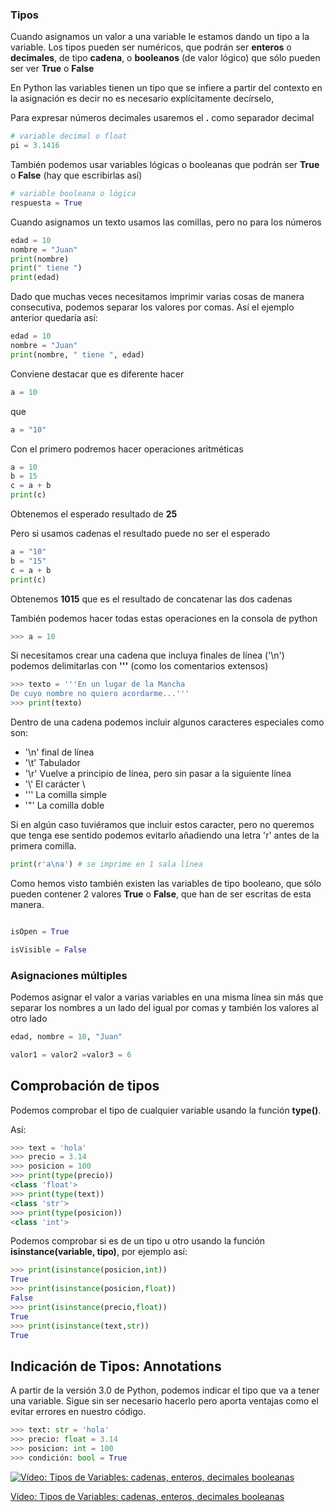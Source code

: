 ### Tipos

Cuando asignamos un valor a una variable le estamos dando un tipo a la variable. Los tipos pueden ser numéricos, que podrán ser **enteros** o **decimales**, de tipo **cadena**, o **booleanos** (de valor lógico) que sólo pueden ser ver **True** o **False**

En Python las variables tienen un tipo que se infiere a partir del contexto en la asignación es decir no es necesario explícitamente decírselo,

Para expresar números decimales usaremos el **.** como separador decimal

```python
# variable decimal o float
pi = 3.1416
```
También podemos usar variables lógicas o booleanas que podrán ser **True** o **False** (hay que escribirlas así)

```python
# variable booleana o lógica
respuesta = True
```
Cuando asignamos un texto usamos las comillas, pero no para los números

```python
edad = 10
nombre = "Juan"
print(nombre)
print(" tiene ")
print(edad)
```

Dado que muchas veces necesitamos imprimir varias cosas de manera consecutiva, podemos separar los valores por comas. Así el ejemplo anterior quedaría así:

```python
edad = 10
nombre = "Juan"
print(nombre, " tiene ", edad)
```
Conviene destacar que es diferente hacer 

```python
a = 10 
```
que

```python
a = "10"
```

Con el primero podremos hacer operaciones aritméticas

```python
a = 10
b = 15
c = a + b
print(c)
```

Obtenemos el esperado resultado de **25**

Pero si usamos cadenas el resultado puede no ser el esperado

```python
a = "10"
b = "15"
c = a + b
print(c)
```

Obtenemos **1015** que es el resultado de concatenar las dos cadenas

También podemos hacer todas estas operaciones en la consola de python
```python
>>> a = 10
```

Si necesitamos crear una cadena que incluya finales de línea ('\n') podemos delimitarlas con **'''** (como los comentarios extensos)

```python
>>> texto = '''En un lugar de la Mancha
De cuyo nombre no quiero acordarme...'''
>>> print(texto)
```

Dentro de una cadena podemos incluir algunos caracteres especiales como son:

* '\n' final de línea
* '\t' Tabulador
* '\r' Vuelve a principio de línea, pero sin pasar a la siguiente línea
* '\\' El carácter \
* '\'' La comilla simple
* '\"' La comilla doble

Si en algún caso tuviéramos que incluir estos caracter, pero no queremos que tenga ese sentido podemos evitarlo añadiendo una letra 'r' antes de la primera comilla.

```python
print(r'a\na') # se imprime en 1 sala línea
```

Como hemos visto también existen las variables de tipo booleano, que sólo pueden contener 2 valores **True** o **False**, que han de ser escritas de esta manera.

```python

isOpen = True

isVisible = False
```

### Asignaciones múltiples

Podemos asignar el valor a varias variables en una misma línea sin más que separar los nombres a un lado del igual por comas y también los valores al otro lado

```python
edad, nombre = 10, "Juan"

valor1 = valor2 =valor3 = 6
```

## Comprobación de tipos

Podemos comprobar el tipo de cualquier variable usando la función **type()**. 

Así:

```python
>>> text = 'hola'
>>> precio = 3.14
>>> posicion = 100
>>> print(type(precio))
<class 'float'>
>>> print(type(text))
<class 'str'>
>>> print(type(posicion))
<class 'int'>
```

Podemos comprobar si es de un tipo u otro usando la función **isinstance(variable, tipo)**, por ejemplo así:

```python
>>> print(isinstance(posicion,int))
True
>>> print(isinstance(posicion,float))
False
>>> print(isinstance(precio,float))
True
>>> print(isinstance(text,str))
True
```

## Indicación de Tipos: Annotations

A partir de la versión 3.0 de Python, podemos indicar el tipo que va a tener una variable. Sigue sin ser necesario hacerlo pero aporta ventajas como el evitar errores en nuestro código.


```python
>>> text: str = 'hola'
>>> precio: float = 3.14
>>> posicion: int = 100
>>> condición: bool = True
```

[![Vídeo: Tipos de Variables: cadenas, enteros, decimales  booleanas](https://img.youtube.com/vi/kWXJAc86inc/0.jpg)](https://drive.google.com/file/d/1hpCNGH9EKZFOKIaMIiqxacD1ynZ5GWax/view?usp=sharing)

[Vídeo: Tipos de Variables: cadenas, enteros, decimales  booleanas](https://drive.google.com/file/d/1hpCNGH9EKZFOKIaMIiqxacD1ynZ5GWax/view?usp=sharing)


